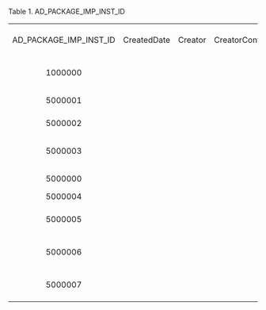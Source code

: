 <div id="d44966e1" class="table">

<div class="table-title">

Table 1. AD\_PACKAGE\_IMP\_INST\_ID

</div>

<div class="table-contents">

|                            |             |         |                |                                     |                    |                        |                        |             |            |                 |                |           |             |        |
| :------------------------: | :---------: | :-----: | :------------: | :---------------------------------: | :----------------: | :--------------------: | :--------------------: | :---------: | :--------: | :-------------: | :------------: | :-------: | :---------: | :----: |
| AD\_PACKAGE\_IMP\_INST\_ID | CreatedDate | Creator | CreatorContact |              Descrição              | Endereço de e-mail |          Nome          |       PK\_Status       | PK\_Version | Processado | Processar Agora | Núm. Liberação | Uninstall | UpdatedDate | Versão |
|          1000000           |             |         |                | Implementação de Markup - DevCoffee |                    |    org.brerp.markup    | Completed successfully |     1.0     |   false    |      false      |                |           |             |        |
|          5000001           |             |         |                |                                     |                    |       AD\_Chart        | Completed successfully |    1.0.0    |   false    |      false      |                |           |             |        |
|          5000002           |             |         |                |                                     |                    |  PA\_ReportColumnSet   | Completed successfully |    1.0.0    |   false    |      false      |                |           |             |        |
|          5000003           |             |         |                | Implementação de Markup - DevCoffee |                    |    org.brerp.markup    | Completed successfully |     1.0     |   false    |      false      |                |           |             |        |
|          5000000           |             |         |                |                                     |                    |   COF\_C\_CNABConfig   | Completed successfully |    1.0.0    |   false    |      false      |                |           |             |        |
|          5000004           |             |         |                |                                     |                    | COF\_C\_BankOccurrence |       Installing       |    1.0.0    |   false    |      false      |                |           |             |        |
|          5000005           |             |         |                | Implementação de Markup - DevCoffee |                    |    org.brerp.markup    | Completed successfully |     1.0     |   false    |      false      |                |           |             |        |
|          5000006           |             |         |                | Implementação de Markup - DevCoffee |                    |    org.brerp.markup    | Completed successfully |     1.0     |   false    |      false      |                |           |             |        |
|          5000007           |             |         |                | Implementação de Markup - DevCoffee |                    |    org.brerp.markup    | Completed successfully |     1.0     |   false    |      false      |                |           |             |        |

</div>

</div>

